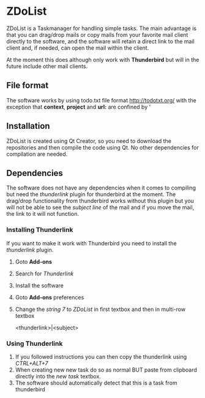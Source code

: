 # ZDoList

ZDoList is a Taskmanager for handling simple tasks.
The main advantage is that you can drag/drop mails or copy mails from your favorite mail client directly to the software, and the software will retain a direct link to the mail client and, if needed, can open the mail within the client.

At the moment this does although only work with **Thunderbird** but will in the future include other
mail clients.

## File format

The software works by using todo.txt file format http://todotxt.org/
with the exception that **context**, **project** and **url:** are confined by '

## Installation

ZDoList is created using Qt Creator, so you need to download the repositories
and then compile the code using Qt. No other dependencies for compilation are needed.

## Dependencies

The software does not have any dependencies when it comes to compiling but need the *thunderlink* plugin for thunderbird at the moment. The drag/drop functionality from thunderbird works without this plugin but you will not be able to see the *subject line* of the mail and if you move the mail, the link to it will not function.

### Installing Thunderlink

If you want to make it work with Thunderbird you need to install
the *thunderlink* plugin.

1. Goto **Add-ons**
1. Search for *Thunderlink*
1. Install the software
1. Goto **Add-ons** preferences
1. Change the *string 7* to *ZDoList* in first
   textbox
   and then in multi-row textbox

     \<thunderlink\>|\<subject\>

### Using Thunderlink

1. If you followed instructions you can then copy the thunderlink
   using *CTRL+ALT+7*
1. When creating new new task do so as normal BUT paste from clipboard directly into the *new task* textbox.
1. The software should automatically detect that this is a task from thunderbird
